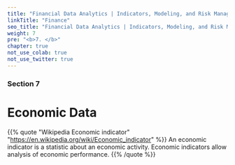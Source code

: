 ```yaml
---
title: "Financial Data Analytics | Indicators, Modeling, and Risk Management"
linkTitle: "Finance"
seo_title: "Financial Data Analytics | Indicators, Modeling, and Risk Management"
weight: 7
pre: "<b>7. </b>"
chapter: true
not_use_colab: true
not_use_twitter: true
---
```

### Section 7

# Economic Data

{{% quote "Wikipedia Economic indicator" "https://en.wikipedia.org/wiki/Economic_indicator" %}}
An economic indicator is a statistic about an economic activity. Economic indicators allow analysis of economic performance. 
{{% /quote %}}